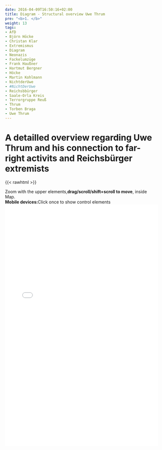 ```yaml
---
date: 2016-04-09T16:50:16+02:00
title: Diagram - Structural overview Uwe Thrum
pre: "<b>1. </b>"
weight: 13
tags:
- AfD
- Björn Höcke
- Christan Klar
- Extremismus
- Diagram
- Neonazis
- Fackelumzüge
- Frank Haußner
- Hartmut Bergner
- Höcke
- Martin Kohlmann
- NichtderUwe
- #NichtDerUwe
- Reichsbbürger
- Saale-Orla Kreis
- Terrorgruppe Reuß
- Thrum
- Torben Braga
- Uwe Thrum
---
```


# A detailled overview regarding Uwe Thrum and his connection to far-right activits and Reichsbürger extremists

{{< rawhtml >}}

  <p class="speshal-fancy-custom">
    Zoom with the upper elements,<strong>drag/scroll/shift+scroll to move</strong>, inside Map.<br><strong>Mobile devices:</strong>Click once to show control elements
<iframe frameborder="0" style="width:100%;height:795px;" src="/mindmap.html"><br>

  </p>

{{< /rawhtml >}}
